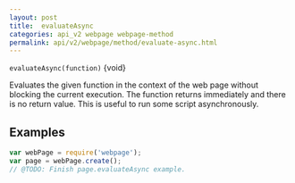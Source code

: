 ```yaml
---
layout: post
title:  evaluateAsync
categories: api_v2 webpage webpage-method
permalink: api/v2/webpage/method/evaluate-async.html
---
```


`evaluateAsync(function)` {void}

Evaluates the given function in the context of the web page without blocking the current execution. The function returns immediately and there is no return value. This is useful to run some script asynchronously.

## Examples

```javascript
var webPage = require('webpage');
var page = webPage.create();
// @TODO: Finish page.evaluateAsync example.
```








